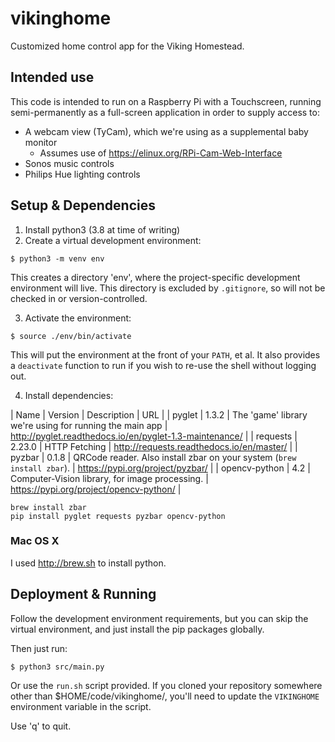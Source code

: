 # vikinghome
Customized home control app for the Viking Homestead.

## Intended use

This code is intended to run on a Raspberry Pi with a Touchscreen, running semi-permanently as a full-screen application in order to supply access to:

* A webcam view (TyCam), which we're using as a supplemental baby monitor
  * Assumes use of https://elinux.org/RPi-Cam-Web-Interface
* Sonos music controls
* Philips Hue lighting controls

## Setup & Dependencies

1. Install python3 (3.8 at time of writing)
2. Create a virtual development environment:

```shell
$ python3 -m venv env
```

This creates a directory 'env', where the project-specific development environment will live. This directory is excluded by `.gitignore`, so will not be checked in or version-controlled.

3. Activate the environment:

```shell
$ source ./env/bin/activate
```

This will put the environment at the front of your `PATH`, et al. It also provides a `deactivate` function to run if you wish to re-use the shell without logging out.


4. Install dependencies:

| Name | Version | Description | URL |
| pyglet | 1.3.2 | The 'game' library we're using for running the main app | http://pyglet.readthedocs.io/en/pyglet-1.3-maintenance/ |
| requests | 2.23.0 | HTTP Fetching | http://requests.readthedocs.io/en/master/ |
| pyzbar | 0.1.8 | QRCode reader. Also install zbar on your system (`brew install zbar`). | https://pypi.org/project/pyzbar/ |
| opencv-python | 4.2 | Computer-Vision library, for image processing. | https://pypi.org/project/opencv-python/ |


```shell
brew install zbar
pip install pyglet requests pyzbar opencv-python
```

### Mac OS X

I used http://brew.sh to install python.

## Deployment & Running

Follow the development environment requirements, but you can skip the virtual environment, and just install the pip packages globally.

Then just run:

```shell
$ python3 src/main.py
```

Or use the `run.sh` script provided. If you cloned your repository somewhere other than $HOME/code/vikinghome/, you'll need to update the `VIKINGHOME` environment variable in the script.

Use 'q' to quit.
